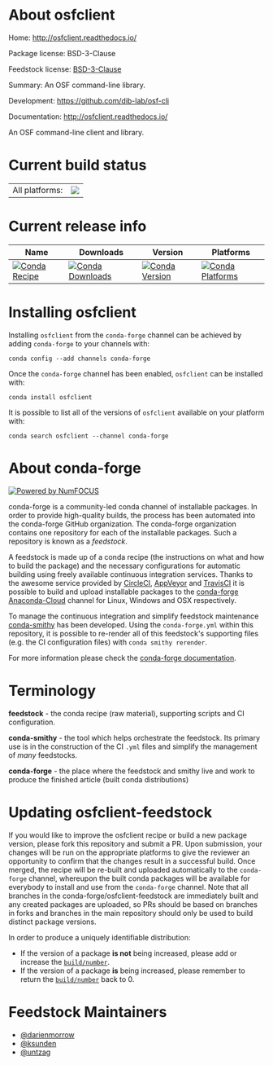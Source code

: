 About osfclient
===============

Home: http://osfclient.readthedocs.io/

Package license: BSD-3-Clause

Feedstock license: [BSD-3-Clause](https://github.com/conda-forge/osfclient-feedstock/blob/master/LICENSE.txt)

Summary: An OSF command-line library.

Development: https://github.com/dib-lab/osf-cli

Documentation: http://osfclient.readthedocs.io/

An OSF command-line client and library.

Current build status
====================


<table><tr><td>All platforms:</td>
    <td>
      <a href="https://dev.azure.com/conda-forge/feedstock-builds/_build/latest?definitionId=3164&branchName=master">
        <img src="https://dev.azure.com/conda-forge/feedstock-builds/_apis/build/status/osfclient-feedstock?branchName=master">
      </a>
    </td>
  </tr>
</table>

Current release info
====================

| Name | Downloads | Version | Platforms |
| --- | --- | --- | --- |
| [![Conda Recipe](https://img.shields.io/badge/recipe-osfclient-green.svg)](https://anaconda.org/conda-forge/osfclient) | [![Conda Downloads](https://img.shields.io/conda/dn/conda-forge/osfclient.svg)](https://anaconda.org/conda-forge/osfclient) | [![Conda Version](https://img.shields.io/conda/vn/conda-forge/osfclient.svg)](https://anaconda.org/conda-forge/osfclient) | [![Conda Platforms](https://img.shields.io/conda/pn/conda-forge/osfclient.svg)](https://anaconda.org/conda-forge/osfclient) |

Installing osfclient
====================

Installing `osfclient` from the `conda-forge` channel can be achieved by adding `conda-forge` to your channels with:

```
conda config --add channels conda-forge
```

Once the `conda-forge` channel has been enabled, `osfclient` can be installed with:

```
conda install osfclient
```

It is possible to list all of the versions of `osfclient` available on your platform with:

```
conda search osfclient --channel conda-forge
```


About conda-forge
=================

[![Powered by NumFOCUS](https://img.shields.io/badge/powered%20by-NumFOCUS-orange.svg?style=flat&colorA=E1523D&colorB=007D8A)](http://numfocus.org)

conda-forge is a community-led conda channel of installable packages.
In order to provide high-quality builds, the process has been automated into the
conda-forge GitHub organization. The conda-forge organization contains one repository
for each of the installable packages. Such a repository is known as a *feedstock*.

A feedstock is made up of a conda recipe (the instructions on what and how to build
the package) and the necessary configurations for automatic building using freely
available continuous integration services. Thanks to the awesome service provided by
[CircleCI](https://circleci.com/), [AppVeyor](https://www.appveyor.com/)
and [TravisCI](https://travis-ci.com/) it is possible to build and upload installable
packages to the [conda-forge](https://anaconda.org/conda-forge)
[Anaconda-Cloud](https://anaconda.org/) channel for Linux, Windows and OSX respectively.

To manage the continuous integration and simplify feedstock maintenance
[conda-smithy](https://github.com/conda-forge/conda-smithy) has been developed.
Using the ``conda-forge.yml`` within this repository, it is possible to re-render all of
this feedstock's supporting files (e.g. the CI configuration files) with ``conda smithy rerender``.

For more information please check the [conda-forge documentation](https://conda-forge.org/docs/).

Terminology
===========

**feedstock** - the conda recipe (raw material), supporting scripts and CI configuration.

**conda-smithy** - the tool which helps orchestrate the feedstock.
                   Its primary use is in the construction of the CI ``.yml`` files
                   and simplify the management of *many* feedstocks.

**conda-forge** - the place where the feedstock and smithy live and work to
                  produce the finished article (built conda distributions)


Updating osfclient-feedstock
============================

If you would like to improve the osfclient recipe or build a new
package version, please fork this repository and submit a PR. Upon submission,
your changes will be run on the appropriate platforms to give the reviewer an
opportunity to confirm that the changes result in a successful build. Once
merged, the recipe will be re-built and uploaded automatically to the
`conda-forge` channel, whereupon the built conda packages will be available for
everybody to install and use from the `conda-forge` channel.
Note that all branches in the conda-forge/osfclient-feedstock are
immediately built and any created packages are uploaded, so PRs should be based
on branches in forks and branches in the main repository should only be used to
build distinct package versions.

In order to produce a uniquely identifiable distribution:
 * If the version of a package **is not** being increased, please add or increase
   the [``build/number``](https://conda.io/docs/user-guide/tasks/build-packages/define-metadata.html#build-number-and-string).
 * If the version of a package **is** being increased, please remember to return
   the [``build/number``](https://conda.io/docs/user-guide/tasks/build-packages/define-metadata.html#build-number-and-string)
   back to 0.

Feedstock Maintainers
=====================

* [@darienmorrow](https://github.com/darienmorrow/)
* [@ksunden](https://github.com/ksunden/)
* [@untzag](https://github.com/untzag/)

